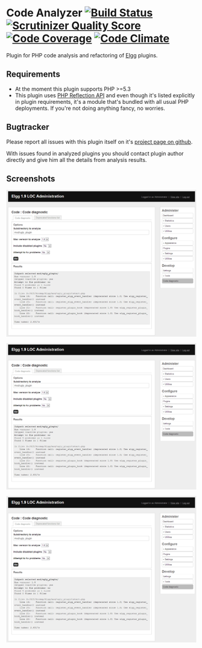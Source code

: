 Code Analyzer [![Build Status](https://secure.travis-ci.org/Srokap/code_review.png?branch=master)](https://travis-ci.org/Srokap/code_review) [![Scrutinizer Quality Score](https://scrutinizer-ci.com/g/Srokap/code_review/badges/quality-score.png?b=master)](https://scrutinizer-ci.com/g/Srokap/code_review/) [![Code Coverage](https://scrutinizer-ci.com/g/Srokap/code_review/badges/coverage.png?b=master)](https://scrutinizer-ci.com/g/Srokap/code_review/) [![Code Climate](https://codeclimate.com/github/Srokap/code_review.png)](https://codeclimate.com/github/Srokap/code_review)
==================

Plugin for PHP code analysis and refactoring of [Elgg](http://elgg.org/) plugins.

Requirements
-------------

- At the moment this plugin supports PHP >=5.3
- This plugin uses [PHP Reflection API](http://php.net/manual/en/book.reflection.php) and even though it's listed
explicitly in plugin requirements, it's a module that's bundled with all usual PHP deployments. If you're not doing
anything fancy, no worries.

Bugtracker
-------------

Please report all issues with this plugin itself on it's
[project page on github](https://github.com/Srokap/code_review/issues).

With issues found in analyzed plugins you should contact plugin author directly and give him all the details from
analysis results.

Screenshots
-------------

![Analysis](screenshots/analysis.png)

![Deprecated list](screenshots/analysis.png)

![Code fixing](screenshots/analysis.png)
